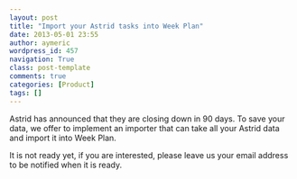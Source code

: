 ```yaml
---
layout: post
title: "Import your Astrid tasks into Week Plan"
date: 2013-05-01 23:55
author: aymeric
wordpress_id: 457
navigation: True
class: post-template
comments: true
categories: [Product]
tags: []
---
```

Astrid has announced that they are closing down in 90 days. To save your data, we offer to implement an importer that can take all your Astrid data and import it into Week Plan.

It is not ready yet, if you are interested, please leave us your email address to be notified when it is ready.